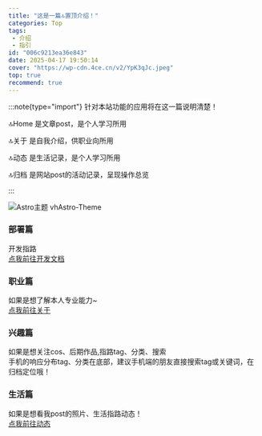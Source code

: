 ```yaml
---
title: "这是一篇🔝置顶介绍！"
categories: Top
tags: 
 - 介绍
 - 指引     
id: "006c9213ea36e843"
date: 2025-04-17 19:50:14
cover: "https://wp-cdn.4ce.cn/v2/YpK3qJc.jpeg"
top: true
recommend: true
---
```


:::note{type="import"}
针对本站功能的应用将在这一篇说明清楚！<p>
🔝Home 是文章post，是个人学习所用 <p>
🔝关于 是自我介绍，供职业向所用 <p>
🔝动态 是生活记录，是个人学习所用 <p>
🔝归档 是网站post的活动记录，呈现操作总览 <p>

:::

![Astro主题 vhAstro-Theme](https://wp-cdn.4ce.cn/v2/YpK3qJc.jpeg)

### 部署篇
开发指路<br>
[点我前往开发文档](/article/astro-theme-vhastro-theme)


### 职业篇
如果是想了解本人专业能力~<br>
[点我前往关于](https://demure.pages.dev/about/)


### 兴趣篇
 如果是想关注cos、后期作品,指路tag、分类、搜索<br>
手机的响应分布tag、分类在底部，建议手机端的朋友直接搜索tag或关键词，在归档定位哦！


### 生活篇
 如果是想看我post的照片、生活指路动态！<br>
[点我前往动态](https://demure.pages.dev/talking/)